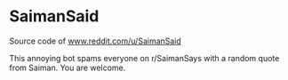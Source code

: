 # SaimanSaid

Source code of www.reddit.com/u/SaimanSaid 

This annoying bot spams everyone on r/SaimanSays with a random quote from Saiman. You are welcome.

